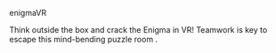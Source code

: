 enigmaVR

Think outside the box  and crack the Enigma in VR!
Teamwork is key to escape this mind-bending puzzle room .
